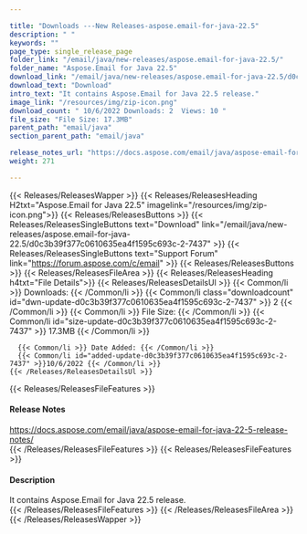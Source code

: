 ```yaml
---

title: "Downloads ---New Releases-aspose.email-for-java-22.5"
description: " "
keywords: ""
page_type: single_release_page
folder_link: "/email/java/new-releases/aspose.email-for-java-22.5/"
folder_name: "Aspose.Email for Java 22.5"
download_link: "/email/java/new-releases/aspose.email-for-java-22.5/d0c3b39f377c0610635ea4f1595c693c-2-7437"
download_text: "Download"
intro_text: "It contains Aspose.Email for Java 22.5 release."
image_link: "/resources/img/zip-icon.png"
download_count: " 10/6/2022 Downloads: 2  Views: 10 "
file_size: "File Size: 17.3MB"
parent_path: "email/java"
section_parent_path: "email/java"

release_notes_url: "https://docs.aspose.com/email/java/aspose-email-for-java-22-5-release-notes/"
weight: 271

---
```


{{< Releases/ReleasesWapper >}}
  {{< Releases/ReleasesHeading H2txt="Aspose.Email for Java 22.5" imagelink="/resources/img/zip-icon.png">}}
  {{< Releases/ReleasesButtons >}}
    {{< Releases/ReleasesSingleButtons text="Download" link="/email/java/new-releases/aspose.email-for-java-22.5/d0c3b39f377c0610635ea4f1595c693c-2-7437" >}}
    {{< Releases/ReleasesSingleButtons text="Support Forum" link="https://forum.aspose.com/c/email" >}}
  {{< Releases/ReleasesButtons >}}
  {{< Releases/ReleasesFileArea >}}
    {{< Releases/ReleasesHeading h4txt="File Details">}}
    {{< Releases/ReleasesDetailsUl >}}
      {{< Common/li >}} Downloads: {{< /Common/li >}}
      {{< Common/li class="downloadcount" id="dwn-update-d0c3b39f377c0610635ea4f1595c693c-2-7437" >}} 2 {{< /Common/li >}}
      {{< Common/li >}} File Size: {{< /Common/li >}}
      {{< Common/li id="size-update-d0c3b39f377c0610635ea4f1595c693c-2-7437" >}} 17.3MB {{< /Common/li >}}

      {{< Common/li >}} Date Added: {{< /Common/li >}}
      {{< Common/li id="added-update-d0c3b39f377c0610635ea4f1595c693c-2-7437" >}}10/6/2022 {{< /Common/li >}}
    {{< /Releases/ReleasesDetailsUl >}}

  {{< Releases/ReleasesFileFeatures >}}
      <h4>Release Notes</h4><div><a href='https://docs.aspose.com/email/java/aspose-email-for-java-22-5-release-notes/'>https://docs.aspose.com/email/java/aspose-email-for-java-22-5-release-notes/</a></div>
  {{< /Releases/ReleasesFileFeatures >}}
  {{< Releases/ReleasesFileFeatures >}}
      <h4>Description</h4><div class="HTMLDescription">It contains Aspose.Email for Java 22.5 release.</div>
  {{< /Releases/ReleasesFileFeatures >}}
 {{< /Releases/ReleasesFileArea >}}
{{< /Releases/ReleasesWapper >}}


